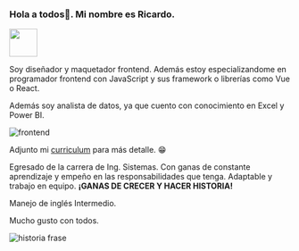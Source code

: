### Hola a todos🥳. Mi nombre es Ricardo.

<a href="https://www.linkedin.com/in/ricardo-chavez-549062192"><img src="https://opem.b-cdn.net/wp-content/uploads/2016/02/linkedin5-150x150.png" width="50px" height="50px"></a>

Soy diseñador y maquetador frontend. Además estoy especializandome en programador frontend con JavaScript y sus framework o librerías como Vue o React.

Además soy analista de datos, ya que cuento con conocimiento en Excel y Power BI.

![frontend](https://user-images.githubusercontent.com/68082868/217403690-c5683e35-87ce-4bbf-ade5-bda2a3a7c2cd.png)

Adjunto mi <a href="https://drive.google.com/file/d/1uKukfSqFItM8ENT2vfab68s6kJd9TB2w/view?usp=sharing">curriculum</a> para más detalle. 😁


Egresado de la carrera de Ing. Sistemas. Con ganas de constante aprendizaje y empeño en las responsabilidades que tenga.  Adaptable y trabajo en equipo. <strong>¡GANAS DE CRECER Y HACER HISTORIA!</strong>

Manejo de inglés Intermedio.

Mucho gusto con todos.

![historia frase](https://user-images.githubusercontent.com/68082868/217404100-07efca84-c8e2-4fea-af8e-42a2fc8f544d.jpg)

